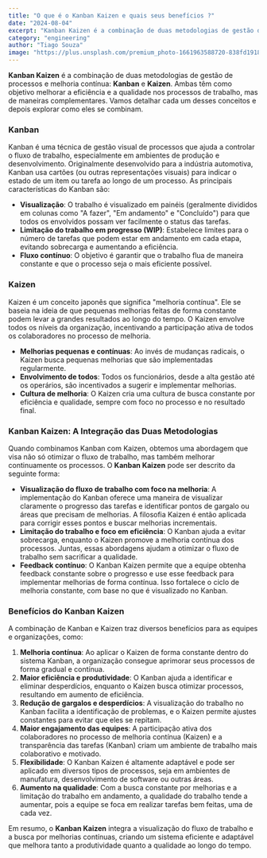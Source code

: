 ```yaml
---
title: "O que é o Kanban Kaizen e quais seus benefícios ?"
date: "2024-08-04"
excerpt: "Kanban Kaizen é a combinação de duas metodologias de gestão de processos e melhoria contínua: Kanban e Kaizen. Ambas têm como objetivo melhorar a eficiência e a qualidade nos processos de trabalho, mas de maneiras complementares."
category: "engineering"
author: "Tiago Souza"
image: "https://plus.unsplash.com/premium_photo-1661963588720-838fd19183ee?q=80&w=2070&auto=format&fit=crop&ixlib=rb-4.0.3&ixid=M3wxMjA3fDB8MHxwaG90by1wYWdlfHx8fGVufDB8fHx8fA%3D%3D"
---
```


**Kanban Kaizen** é a combinação de duas metodologias de gestão de processos e melhoria contínua: **Kanban** e **Kaizen**. Ambas têm como objetivo melhorar a eficiência e a qualidade nos processos de trabalho, mas de maneiras complementares. Vamos detalhar cada um desses conceitos e depois explorar como eles se combinam.

### **Kanban**
Kanban é uma técnica de gestão visual de processos que ajuda a controlar o fluxo de trabalho, especialmente em ambientes de produção e desenvolvimento. Originalmente desenvolvido para a indústria automotiva, Kanban usa cartões (ou outras representações visuais) para indicar o estado de um item ou tarefa ao longo de um processo. As principais características do Kanban são:

- **Visualização**: O trabalho é visualizado em painéis (geralmente divididos em colunas como "A fazer", "Em andamento" e "Concluído") para que todos os envolvidos possam ver facilmente o status das tarefas.
- **Limitação do trabalho em progresso (WIP)**: Estabelece limites para o número de tarefas que podem estar em andamento em cada etapa, evitando sobrecarga e aumentando a eficiência.
- **Fluxo contínuo**: O objetivo é garantir que o trabalho flua de maneira constante e que o processo seja o mais eficiente possível.

### **Kaizen**
Kaizen é um conceito japonês que significa "melhoria contínua". Ele se baseia na ideia de que pequenas melhorias feitas de forma constante podem levar a grandes resultados ao longo do tempo. O Kaizen envolve todos os níveis da organização, incentivando a participação ativa de todos os colaboradores no processo de melhoria.

- **Melhorias pequenas e contínuas**: Ao invés de mudanças radicais, o Kaizen busca pequenas melhorias que são implementadas regularmente.
- **Envolvimento de todos**: Todos os funcionários, desde a alta gestão até os operários, são incentivados a sugerir e implementar melhorias.
- **Cultura de melhoria**: O Kaizen cria uma cultura de busca constante por eficiência e qualidade, sempre com foco no processo e no resultado final.

### **Kanban Kaizen: A Integração das Duas Metodologias**
Quando combinamos Kanban com Kaizen, obtemos uma abordagem que visa não só otimizar o fluxo de trabalho, mas também melhorar continuamente os processos. O **Kanban Kaizen** pode ser descrito da seguinte forma:

- **Visualização do fluxo de trabalho com foco na melhoria**: A implementação do Kanban oferece uma maneira de visualizar claramente o progresso das tarefas e identificar pontos de gargalo ou áreas que precisam de melhorias. A filosofia Kaizen é então aplicada para corrigir esses pontos e buscar melhorias incrementais.
- **Limitação do trabalho e foco em eficiência**: O Kanban ajuda a evitar sobrecarga, enquanto o Kaizen promove a melhoria contínua dos processos. Juntas, essas abordagens ajudam a otimizar o fluxo de trabalho sem sacrificar a qualidade.
- **Feedback contínuo**: O Kanban Kaizen permite que a equipe obtenha feedback constante sobre o progresso e use esse feedback para implementar melhorias de forma contínua. Isso fortalece o ciclo de melhoria constante, com base no que é visualizado no Kanban.

### **Benefícios do Kanban Kaizen**
A combinação de Kanban e Kaizen traz diversos benefícios para as equipes e organizações, como:

1. **Melhoria contínua**: Ao aplicar o Kaizen de forma constante dentro do sistema Kanban, a organização consegue aprimorar seus processos de forma gradual e contínua.
2. **Maior eficiência e produtividade**: O Kanban ajuda a identificar e eliminar desperdícios, enquanto o Kaizen busca otimizar processos, resultando em aumento de eficiência.
3. **Redução de gargalos e desperdícios**: A visualização do trabalho no Kanban facilita a identificação de problemas, e o Kaizen permite ajustes constantes para evitar que eles se repitam.
4. **Maior engajamento das equipes**: A participação ativa dos colaboradores no processo de melhoria contínua (Kaizen) e a transparência das tarefas (Kanban) criam um ambiente de trabalho mais colaborativo e motivado.
5. **Flexibilidade**: O Kanban Kaizen é altamente adaptável e pode ser aplicado em diversos tipos de processos, seja em ambientes de manufatura, desenvolvimento de software ou outras áreas.
6. **Aumento na qualidade**: Com a busca constante por melhorias e a limitação do trabalho em andamento, a qualidade do trabalho tende a aumentar, pois a equipe se foca em realizar tarefas bem feitas, uma de cada vez.

Em resumo, o **Kanban Kaizen** integra a visualização do fluxo de trabalho e a busca por melhorias contínuas, criando um sistema eficiente e adaptável que melhora tanto a produtividade quanto a qualidade ao longo do tempo.